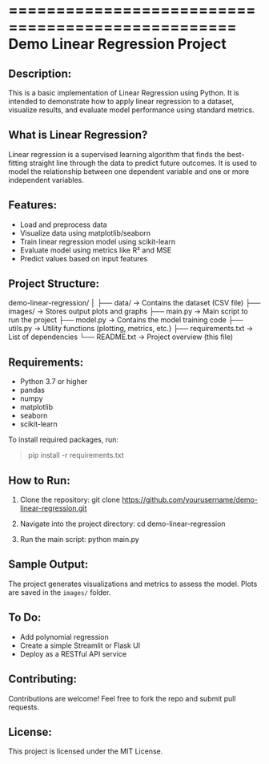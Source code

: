 ==================================================
          Demo Linear Regression Project
==================================================

Description:
------------
This is a basic implementation of Linear Regression using Python. It is intended to demonstrate how to apply linear regression to a dataset, visualize results, and evaluate model performance using standard metrics.

What is Linear Regression?
--------------------------
Linear regression is a supervised learning algorithm that finds the best-fitting straight line through the data to predict future outcomes. It is used to model the relationship between one dependent variable and one or more independent variables.

Features:
---------
- Load and preprocess data
- Visualize data using matplotlib/seaborn
- Train linear regression model using scikit-learn
- Evaluate model using metrics like R² and MSE
- Predict values based on input features

Project Structure:
------------------
demo-linear-regression/
│
├── data/                -> Contains the dataset (CSV file)
├── images/              -> Stores output plots and graphs
├── main.py              -> Main script to run the project
├── model.py             -> Contains the model training code
├── utils.py             -> Utility functions (plotting, metrics, etc.)
├── requirements.txt     -> List of dependencies
└── README.txt           -> Project overview (this file)

Requirements:
-------------
- Python 3.7 or higher
- pandas
- numpy
- matplotlib
- seaborn
- scikit-learn

To install required packages, run:
> pip install -r requirements.txt

How to Run:
-----------
1. Clone the repository:
   git clone https://github.com/yourusername/demo-linear-regression.git

2. Navigate into the project directory:
   cd demo-linear-regression

3. Run the main script:
   python main.py

Sample Output:
--------------
The project generates visualizations and metrics to assess the model. Plots are saved in the `images/` folder.

To Do:
------
- Add polynomial regression
- Create a simple Streamlit or Flask UI
- Deploy as a RESTful API service

Contributing:
-------------
Contributions are welcome! Feel free to fork the repo and submit pull requests.

License:
--------
This project is licensed under the MIT License.
